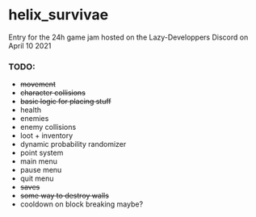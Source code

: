 # helix_survivae
Entry for the 24h game jam hosted on the Lazy-Developpers Discord on April 10 2021

### TODO:
- ~~movement~~
- ~~character collisions~~
- ~~basic logic for placing stuff~~
- health
- enemies
- enemy collisions
- loot + inventory
- dynamic probability randomizer
- point system
- main menu
- pause menu
- quit menu
- ~~saves~~
- ~~some way to destroy walls~~
- cooldown on block breaking maybe?
 